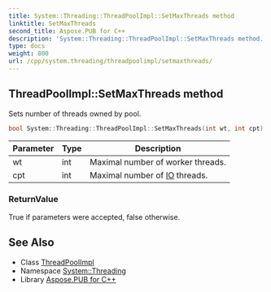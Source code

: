 ```yaml
---
title: System::Threading::ThreadPoolImpl::SetMaxThreads method
linktitle: SetMaxThreads
second_title: Aspose.PUB for C++
description: 'System::Threading::ThreadPoolImpl::SetMaxThreads method. Sets number of threads owned by pool in C++.'
type: docs
weight: 800
url: /cpp/system.threading/threadpoolimpl/setmaxthreads/
---
```

## ThreadPoolImpl::SetMaxThreads method


Sets number of threads owned by pool.

```cpp
bool System::Threading::ThreadPoolImpl::SetMaxThreads(int wt, int cpt)
```


| Parameter | Type | Description |
| --- | --- | --- |
| wt | int | Maximal number of worker threads. |
| cpt | int | Maximal number of [IO](../../../system.io/) threads. |

### ReturnValue

True if parameters were accepted, false otherwise.

## See Also

* Class [ThreadPoolImpl](../)
* Namespace [System::Threading](../../)
* Library [Aspose.PUB for C++](../../../)
